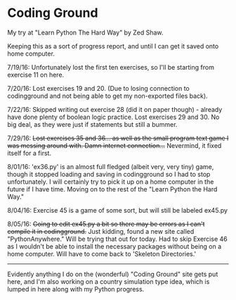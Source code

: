 # Coding Ground
My try at "Learn Python The Hard Way" by Zed Shaw.

Keeping this as a sort of progress report, and until I can get it saved onto home computer.

7/19/16: Unfortunately lost the first ten exercises, so I'll be starting from exercise 11 on here.

7/20/16: Lost exercises 19 and 20. (Due to losing connection to codingground and not being able to get my non-exported files back).

7/22/16: Skipped writing out exercise 28 (did it on paper though) - already have done plenty of boolean logic practice. 
	Lost exercises 29 and 30. No big deal, as they were just if statements but still a bummer.

7/29/16: <strike>Lost exercises 35 and 36... as well as the small program text game I was messing around with. Damn internet connection...</strike> Nevermind, it fixed itself for a first.

8/01/16: 'ex36.py' is an almost full fledged (albeit very, very tiny) game, though it stopped loading and saving in codingground so I had to stop unfortunately. I will certainly try to pick it up on a home computer in the future if I have time. Moving on to the rest of the "Learn Python the Hard Way."

8/04/16: Exercise 45 is a game of some sort, but will still be labeled ex45.py

8/05/16: <strike>Going to edit ex45.py a bit so there may be errors as I can't compile it in codingground.</strike> Just kidding, found a new site called "PythonAnywhere." Will be trying that out for today. Had to skip Exercise 46 as I wouldn't be able to install the necessary packages without being on a home computer. Will have to come back to 'Skeleton Directories.'

---

Evidently anything I do on the (wonderful) "Coding Ground" site gets put here, and I'm also working on a country simulation type idea, which is lumped in here along with my Python progress.

